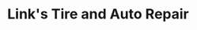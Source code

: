 ---
title: "Link's Tire and Auto Repair"
url: /lynchburg/links-tire-and-auto-repair/
shop: car repair
---